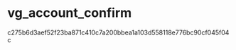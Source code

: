 vg_account_confirm
==================
c275b6d3aef52f23ba871c410c7a200bbea1a103d558118e776bc90cf045f04c
